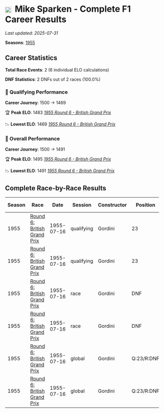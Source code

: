# <img src="https://upload.wikimedia.org/wikipedia/commons/c/c3/Flag_of_France.svg" alt="France" width="20" height="auto" style="vertical-align: middle; margin-right: 5px;" onerror="this.outerHTML='🇫🇷'; this.style.marginRight='5px';"/> Mike Sparken - Complete F1 Career Results

*Last updated: 2025-07-31*

**Seasons**: [1955](../seasons/1955-season-report)

## Career Statistics

**Total Race Events**: 2 (6 individual ELO calculations)

**DNF Statistics**: 2 DNFs out of 2 races (100.0%)

### 🏁 Qualifying Performance
**Career Journey**: 1500 → 1469

🏆 **Peak ELO**: 1483
   *[1955 Round 6 - British Grand Prix](../seasons/1955-season-report#round-6-british-grand-prix)*

📉 **Lowest ELO**: 1469
   *[1955 Round 6 - British Grand Prix](../seasons/1955-season-report#round-6-british-grand-prix)*

### 🌟 Overall Performance
**Career Journey**: 1500 → 1491

🏆 **Peak ELO**: 1495
   *[1955 Round 6 - British Grand Prix](../seasons/1955-season-report#round-6-british-grand-prix)*

📉 **Lowest ELO**: 1491
   *[1955 Round 6 - British Grand Prix](../seasons/1955-season-report#round-6-british-grand-prix)*


## Complete Race-by-Race Results

| Season | Race | Date | Session | Constructor | Position | Starting ELO | ELO Change | Final ELO | Teammate |
|--------|------|------|---------|-------------|----------|--------------|------------|-----------|----------|
| 1955 | [Round 6: British Grand Prix](../seasons/1955-season-report#round-6-british-grand-prix) | 1955-07-16 | qualifying | Gordini | 23 | 1500 | -17 | 1483 | [<img src="https://upload.wikimedia.org/wikipedia/commons/0/05/Flag_of_Brazil.svg" alt="Brazil" width="20" height="auto" style="vertical-align: middle; margin-right: 5px;" onerror="this.outerHTML='🇧🇷'; this.style.marginRight='5px';"/> Hernando da Silva Ramos](hernando-da-silva-ramos) |
| 1955 | [Round 6: British Grand Prix](../seasons/1955-season-report#round-6-british-grand-prix) | 1955-07-16 | qualifying | Gordini | 23 | 1483 | -14 | 1469 | [<img src="https://upload.wikimedia.org/wikipedia/commons/c/c3/Flag_of_France.svg" alt="France" width="20" height="auto" style="vertical-align: middle; margin-right: 5px;" onerror="this.outerHTML='🇫🇷'; this.style.marginRight='5px';"/> Robert Manzon](robert-manzon) |
| 1955 | [Round 6: British Grand Prix](../seasons/1955-season-report#round-6-british-grand-prix) | 1955-07-16 | race | Gordini | DNF | 1500 | N/A | 1500 | [<img src="https://upload.wikimedia.org/wikipedia/commons/0/05/Flag_of_Brazil.svg" alt="Brazil" width="20" height="auto" style="vertical-align: middle; margin-right: 5px;" onerror="this.outerHTML='🇧🇷'; this.style.marginRight='5px';"/> Hernando da Silva Ramos](hernando-da-silva-ramos) |
| 1955 | [Round 6: British Grand Prix](../seasons/1955-season-report#round-6-british-grand-prix) | 1955-07-16 | race | Gordini | DNF | 1500 | N/A | 1500 | [<img src="https://upload.wikimedia.org/wikipedia/commons/c/c3/Flag_of_France.svg" alt="France" width="20" height="auto" style="vertical-align: middle; margin-right: 5px;" onerror="this.outerHTML='🇫🇷'; this.style.marginRight='5px';"/> Robert Manzon](robert-manzon) |
| 1955 | [Round 6: British Grand Prix](../seasons/1955-season-report#round-6-british-grand-prix) | 1955-07-16 | global | Gordini | Q:23/R:DNF | 1500 | -5 | 1495 | [<img src="https://upload.wikimedia.org/wikipedia/commons/0/05/Flag_of_Brazil.svg" alt="Brazil" width="20" height="auto" style="vertical-align: middle; margin-right: 5px;" onerror="this.outerHTML='🇧🇷'; this.style.marginRight='5px';"/> Hernando da Silva Ramos](hernando-da-silva-ramos) |
| 1955 | [Round 6: British Grand Prix](../seasons/1955-season-report#round-6-british-grand-prix) | 1955-07-16 | global | Gordini | Q:23/R:DNF | 1495 | -4 | 1491 | [<img src="https://upload.wikimedia.org/wikipedia/commons/c/c3/Flag_of_France.svg" alt="France" width="20" height="auto" style="vertical-align: middle; margin-right: 5px;" onerror="this.outerHTML='🇫🇷'; this.style.marginRight='5px';"/> Robert Manzon](robert-manzon) |
